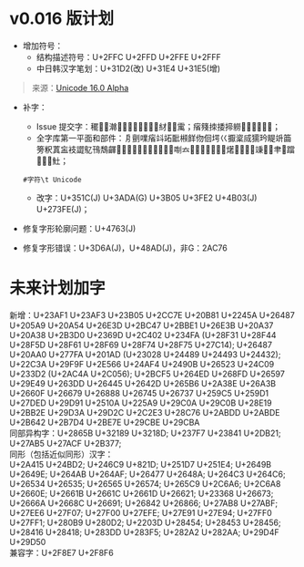 # v0.016 版计划  
- 增加符号：  
  - 结构描述符号：U+2FFC U+2FFD U+2FFE U+2FFF
  - 中日韩汉字笔划：U+31D2(改) U+31E4 U+31E5(增)
> 来源：[Unicode 16.0 Alpha](https://www.unicode.org/charts/PDF/Unicode-16.0/#Additions)

- 补字：
  - Issue 提交字：䆉𫁂𠬪𤃬𫟿𮝷𰁜𰛒𰜳𰯲𲂍𦁐䊷𨶒𠾑䨞；㾪䉔拺捼揥軂𠕋𠘧𡠄𢇍𣎳𫢶；
  - 全字库第一平面和部件：㐆㔊㗼㾪䇆䇉䩃䫐䬺伆佪堮巜擫楶烕獳玪睼竔筁篣粎蒖衁衼譅鳦鳱鵚齳𠒐𠒘𠒙𠒭𠒲𠓈𠓎𠓏𠕋𠘧𠠍𠶜𠫓𡜵𡩛𡪸𢇍𢌽𢯩𣎳𤏸𤲾𤸫𥩘𥩻𥪕𥪳𥸯𦘒𦬢𨆉𩏠𩐃𩞦𩵚；  
  ```
  #字符\t Unicode
  ```
  - 改字：U+351C(J) U+3ADA(G) U+3B05 U+3FE2 U+4B03(J) U+273FE(J)；

- 修复字形轮廓问题：U+4763(J)
- 修复字形错误：U+3D6A(J)，U+48AD(J)，非G：2AC76


# 未来计划加字  
新增：U+23AF1 U+23AF3 U+23B05 U+2CC7E U+20B81 U+2245A U+26487 U+205A9 U+20A54 U+26E3D U+2BC47 U+2BBE1 U+26E3B U+20A37 U+20A38 U+2B3D0 U+2369D U+2C402 U+234FA (U+28F31 U+28F44 U+28F5D U+28F61 U+28F69 U+28F74 U+28F75 U+27C14);
U+26487 U+20AA0 U+277FA U+201AD (U+23028 U+24489 U+24493 U+24432); U+22C3A U+29F9F U+2E566 U+24AF4 U+2490B U+26523 U+24C09 U+233D2 (U+2AC4A U+2C056); U+2BCF5 U+264ED U+268FD U+26597 U+29E49 U+263DD U+26445 U+2642D U+265B6 U+2A38E U+26A3B U+2660F U+26679 U+26888 U+26745 U+26737 U+259C5 U+259D1 U+27DED U+29D91 U+2510A U+225A9 U+29C0A U+29C0B U+28E19 U+2BB2E U+29D3A U+29D2C U+2C2E3 U+28C76 U+2ABDD U+2ABDE U+2B642 U+2B7D4 U+2BE7E U+29CBE U+29CBA  
同部异构字：U+2865B U+32189 U+3218D; U+237F7 U+23841 U+2DB21; U+27AB5 U+27ACF U+2B377;  
同形（包括近似同形）汉字：  
U+2A415 U+24BD2; U+246C9 U+821D; U+251D7 U+251E4; U+2649B U+2649E; U+264AB U+264AF; U+26477 U+2648A; U+264C3 U+264C6; U+26534 U+26535; U+26565 U+26574; U+265C9 U+2C6A6; U+2C6A8 U+2660E; U+2661B U+2661C U+2661D U+26621; U+23368 U+26673; U+2666A U+2668C U+26691; U+26842 U+26866; U+27AB8 U+27ABF; U+27EE6 U+27F07; U+27F00 U+27EFE; U+27E91 U+27E94; U+27FF0 U+27FF1; U+280B9 U+280D2; U+2203D U+28454; U+28453 U+28456; U+28416 U+28418; U+283DD U+283F5; U+282A2 U+282AA; U+29D4F U+29D50  
兼容字：U+2F8E7 U+2F8F6
